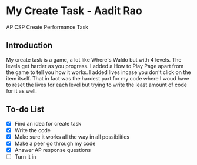 # My Create Task - Aadit Rao
AP CSP Create Performance Task
## Introduction
My create task is a game, a lot like Where's Waldo but with 4 levels. The levels get harder as you progress. I added a How to Play Page apart from the game to tell you how it works. I added lives incase you don't click on the item itself. That in fact was the hardest part for my code where I woud have to reset the lives for each level but trying to write the least amount of code for it as well.

## To-do List
- [x] Find an idea for create task
- [x] Write the code
- [x] Make sure it works all the way in all possiblities 
- [x] Make a peer go through my code
- [x] Answer AP response questions
- [ ] Turn it in
